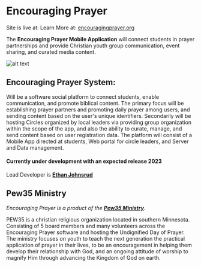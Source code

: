 # Encouraging Prayer
Site is live at: Learn More at: [encouragingprayer.org](https://encouragingprayer.org/)


The **Encouraging Prayer Mobile Application** will connect students in prayer partnerships and provide Christian youth group communication, event sharing, and curated media content.



![alt text](http://encouragingprayer.org/encouraging-prayer.png)

## Encouraging Prayer System: 
Will be a software social platform to connect students, enable communication, and promote biblical content.  The primary focus will be establishing prayer partners and promoting daily prayer among users, and sending content based on the user's unique identifiers.  Secondarily will be hosting Circles organized by local leaders via providing group organization within the scope of the app, and also the ability to curate, manage, and send content based on user registration data. The platform will consist of a Mobile App directed at students, Web portal for circle leaders, and Server and Data management.

#### Currently under development with an expected release 2023
Lead Developer is [**Ethan Johnsrud**](https://ethanjohnsrud.com/)


## Pew35 Ministry

*Encouraging Prayer is a product of the [**Pew35 Ministry**](https://pew35.org/).*

PEW35 is a christian religious organization located in southern Minnesota.  Consisting of 5 board members and many volunteers across the Encouraging Prayer software  and hosting the Undignified Day of Prayer.  The ministry focuses on youth to teach the next generation the practical application of prayer in their lives, to be an encouragement in helping them develop their relationship with God, and an ongoing attitude of worship to magnify Him through advancing the Kingdom of God on earth.
